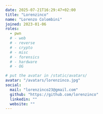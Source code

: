 ```yaml
---
date: 2025-07-21T16:29:47+02:00
title: "Lorenzinco"
name: "Lorenzo Colombini"
joined: 2023-01-06
roles:
  - pwn
  # - web
  # - reverse
  # - crypto
  # - misc
  # - forensics
  # - hardware
  # - OG

# put the avatar in /static/avatars/
avatar: "/avatars/lorenzinco.jpg"
social:
  mail: "lorenzinco23@gmail.com"
  github: "https://github.com/lorenzinco"
  linkedin: ""
  website: ""
---
```

